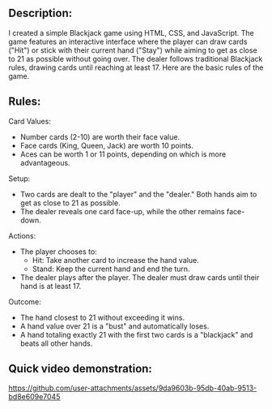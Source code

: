 
## Description:
I created a simple Blackjack game using HTML, CSS, and JavaScript. The game features an interactive interface where the player can draw cards ("Hit") or stick with their current hand ("Stay") while aiming to get as close to 21 as possible without going over. The dealer follows traditional Blackjack rules, drawing cards until reaching at least 17. Here are the basic rules of the game.

## Rules:
Card Values:
- Number cards (2-10) are worth their face value.
- Face cards (King, Queen, Jack) are worth 10 points.
- Aces can be worth 1 or 11 points, depending on which is more advantageous.

Setup:
- Two cards are dealt to the "player" and the "dealer." Both hands aim to get as close to 21 as possible.
- The dealer reveals one card face-up, while the other remains face-down.

Actions:
- The player chooses to:
  - Hit: Take another card to increase the hand value.
  - Stand: Keep the current hand and end the turn.
- The dealer plays after the player. The dealer must draw cards until their hand is at least 17.

Outcome:
- The hand closest to 21 without exceeding it wins.
- A hand value over 21 is a "bust" and automatically loses.
- A hand totaling exactly 21 with the first two cards is a "blackjack" and beats all other hands.


## Quick video demonstration:

https://github.com/user-attachments/assets/9da9603b-95db-40ab-9513-bd8e609e7045

